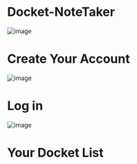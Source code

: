 # Docket-NoteTaker
![image](https://user-images.githubusercontent.com/73352918/212478033-0231a7c4-08be-4f8a-a449-c1dd054551a9.png)
# Create Your Account
![image](https://user-images.githubusercontent.com/73352918/212478293-1bd80e84-8df3-4319-86fa-e1f72657221b.png)
# Log in
![image](https://user-images.githubusercontent.com/73352918/212478698-3f7ecbd5-a398-4645-8ce8-cc88a138ab14.png)
# Your Docket List
